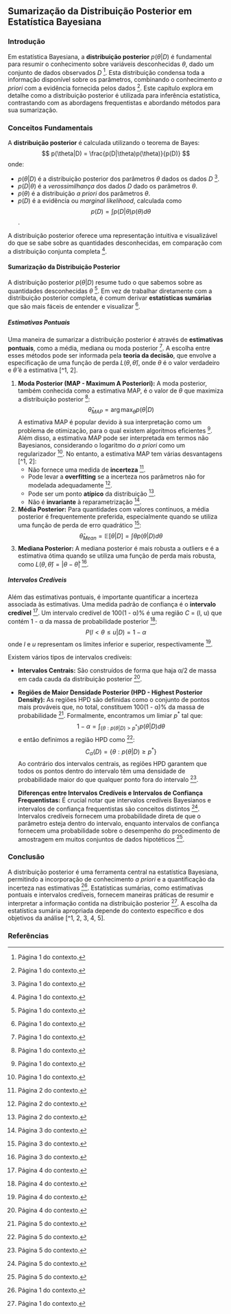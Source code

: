 ## Sumarização da Distribuição Posterior em Estatística Bayesiana

### Introdução
Em estatística Bayesiana, a **distribuição posterior** $p(\theta|D)$ é fundamental para resumir o conhecimento sobre variáveis desconhecidas $\theta$, dado um conjunto de dados observados $D$ [^1]. Esta distribuição condensa toda a informação disponível sobre os parâmetros, combinando o conhecimento *a priori* com a evidência fornecida pelos dados [^1]. Este capítulo explora em detalhe como a distribuição posterior é utilizada para inferência estatística, contrastando com as abordagens frequentistas e abordando métodos para sua sumarização.

### Conceitos Fundamentais
A **distribuição posterior** é calculada utilizando o teorema de Bayes:
$$
p(\theta|D) = \frac{p(D|\theta)p(\theta)}{p(D)}
$$
onde:
- $p(\theta|D)$ é a distribuição posterior dos parâmetros $\theta$ dados os dados $D$ [^1].
- $p(D|\theta)$ é a *verossimilhança* dos dados $D$ dado os parâmetros $\theta$.
- $p(\theta)$ é a distribuição *a priori* dos parâmetros $\theta$.
- $p(D)$ é a evidência ou *marginal likelihood*, calculada como $$p(D) = \int p(D|\theta)p(\theta) d\theta$$.

A distribuição posterior oferece uma representação intuitiva e visualizável do que se sabe sobre as quantidades desconhecidas, em comparação com a distribuição conjunta completa [^1].

#### Sumarização da Distribuição Posterior
A distribuição posterior $p(\theta|D)$ resume tudo o que sabemos sobre as quantidades desconhecidas $\theta$ [^1].  Em vez de trabalhar diretamente com a distribuição posterior completa, é comum derivar **estatísticas sumárias** que são mais fáceis de entender e visualizar [^1].

##### Estimativas Pontuais
Uma maneira de sumarizar a distribuição posterior é através de **estimativas pontuais**, como a média, mediana ou moda posterior [^1].  A escolha entre esses métodos pode ser informada pela **teoria da decisão**, que envolve a especificação de uma função de perda $L(\theta, \hat{\theta})$, onde $\theta$ é o valor verdadeiro e $\hat{\theta}$ é a estimativa [^1, 2].

1.  **Moda Posterior (MAP - Maximum A Posteriori):** A moda posterior, também conhecida como a estimativa MAP, é o valor de $\theta$ que maximiza a distribuição posterior [^1]:
    $$
    \hat{\theta}_{MAP} = \arg \max_{\theta} p(\theta|D)
    $$
    A estimativa MAP é popular devido à sua interpretação como um problema de otimização, para o qual existem algoritmos eficientes [^1]. Além disso, a estimativa MAP pode ser interpretada em termos não Bayesianos, considerando o logaritmo do *a priori* como um regularizador [^1]. No entanto, a estimativa MAP tem várias desvantagens [^1, 2]:
    *   Não fornece uma medida de **incerteza** [^2].
    *   Pode levar a **overfitting** se a incerteza nos parâmetros não for modelada adequadamente [^2].
    *   Pode ser um ponto **atípico** da distribuição [^2].
    *   Não é **invariante** à reparametrização [^3].
2.  **Média Posterior:** Para quantidades com valores contínuos, a média posterior é frequentemente preferida, especialmente quando se utiliza uma função de perda de erro quadrático [^3]:
    $$
    \hat{\theta}_{Mean} = \mathbb{E}[\theta|D] = \int \theta p(\theta|D) d\theta
    $$
3.  **Mediana Posterior:** A mediana posterior é mais robusta a outliers e é a estimativa ótima quando se utiliza uma função de perda mais robusta, como $L(\theta, \hat{\theta}) = |\theta - \hat{\theta}|$ [^3].

##### Intervalos Credíveis
Além das estimativas pontuais, é importante quantificar a incerteza associada às estimativas. Uma medida padrão de confiança é o **intervalo credível** [^4]. Um intervalo credível de 100(1 - α)% é uma região *C* = (l, u) que contém 1 - α da massa de probabilidade posterior [^4]:
$$
P(l < \theta \le u | D) = 1 - \alpha
$$
onde *l* e *u* representam os limites inferior e superior, respectivamente [^4].

Existem vários tipos de intervalos credíveis:
*   **Intervalos Centrais:** São construídos de forma que haja α/2 de massa em cada cauda da distribuição posterior [^4].
*   **Regiões de Maior Densidade Posterior (HPD - Highest Posterior Density):**  As regiões HPD são definidas como o conjunto de pontos mais prováveis que, no total, constituem 100(1 - α)% da massa de probabilidade [^5]. Formalmente, encontramos um limiar $p^*$ tal que:
    $$
    1 - \alpha = \int_{\{\theta: p(\theta|D) > p^*\}} p(\theta|D) d\theta
    $$
    e então definimos a região HPD como [^5]:
    $$
    C_{\alpha}(D) = \{\theta: p(\theta|D) \ge p^*\}
    $$
    Ao contrário dos intervalos centrais, as regiões HPD garantem que todos os pontos dentro do intervalo têm uma densidade de probabilidade maior do que qualquer ponto fora do intervalo [^5].

    **Diferenças entre Intervalos Credíveis e Intervalos de Confiança Frequentistas:** É crucial notar que intervalos credíveis Bayesianos e intervalos de confiança frequentistas são conceitos distintos [^5]. Intervalos credíveis fornecem uma probabilidade direta de que o parâmetro esteja dentro do intervalo, enquanto intervalos de confiança fornecem uma probabilidade sobre o desempenho do procedimento de amostragem em muitos conjuntos de dados hipotéticos [^5].

### Conclusão
A distribuição posterior é uma ferramenta central na estatística Bayesiana, permitindo a incorporação de conhecimento *a priori* e a quantificação da incerteza nas estimativas [^1].  Estatísticas sumárias, como estimativas pontuais e intervalos credíveis, fornecem maneiras práticas de resumir e interpretar a informação contida na distribuição posterior [^1].  A escolha da estatística sumária apropriada depende do contexto específico e dos objetivos da análise [^1, 2, 3, 4, 5].

### Referências
[^1]: Página 1 do contexto.
[^2]: Página 2 do contexto.
[^3]: Página 3 do contexto.
[^4]: Página 4 do contexto.
[^5]: Página 5 do contexto.
<!-- END -->